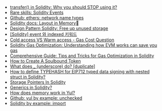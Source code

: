 - [transfer() in Solidity: Why you should STOP using it?](https://www.immunebytes.com/blog/transfer-in-solidity-why-you-should-stop-using-it/)
- [Rare skills: Solidity Events](https://www.rareskills.io/post/ethereum-events#:~:text=Gas%20cost%20to%20emit%20Solidity%20event&text=Each%20event%20costs%20at%20least,included%20most%20of%20the%20time.)
- [Github: ethers: network name types](https://github.com/ethers-io/ethers.js/blob/master/packages/networks/src.ts/index.ts#L179)
- [Solidity docs: Layout in Memory](https://docs.soliditylang.org/en/latest/internals/layout_in_memory.html)
- [Design Pattern Solidity: Free up unused storage](https://soliditydeveloper.com/design-pattern-solidity-free-up-unused-storage)
- [[Solidity] event 와 indexed 키워드](https://velog.io/@octo__/Solidity-event-%EC%99%80-indexed-%ED%82%A4%EC%9B%8C%EB%93%9C)
- [Cold access VS Warm access - Gas Cost Question](https://ethereum.stackexchange.com/questions/149658/cold-access-vs-warm-access-gas-cost-question)
- [Solidity Gas Optimization: Understanding how EVM works can save you gas](https://medium.com/@bloqarl/solidity-gas-optimization-1-understanding-how-evm-works-can-save-you-gas-44c87011b295)
- [Comprehensive Guide: Tips and Tricks for Gas Optimization in Solidity](https://coinsbench.com/comprehensive-guide-tips-and-tricks-for-gas-optimization-in-solidity-5380db734404)
- [How to Create A Soulbound Token](https://www.quicknode.com/guides/ethereum-development/smart-contracts/how-to-create-a-soulbound-token)
- [What does \_ (underscore) do? [duplicate]](https://ethereum.stackexchange.com/questions/19171/what-does-underscore-do)
- [How to define TYPEHASH for EIP712 typed data signing with nested struct in Solidity?](https://stackoverflow.com/questions/75019935/how-to-define-typehash-for-eip712-typed-data-signing-with-nested-struct-in-solid)
- [Storage Pointers In Solidity](https://coinsbench.com/storage-pointers-in-solidity-4a2d7c55a054)
- [Generics in Solidity?](https://www.reddit.com/r/ethdev/comments/7o3jjp/generics_in_solidity/)
- [How does memory work in Yul?](https://www.alchemy.com/overviews/yul-memory)
- [Github: yul by example: unchecked](https://github.com/Perelyn-sama/yul_by_example/blob/main/src/Unchecked.sol)
- [Solidity by example: import](https://solidity-by-example.org/import/)
